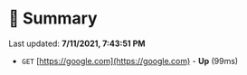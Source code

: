 # 📖 Summary
Last updated: **7/11/2021, 7:43:51 PM**

- `GET` [https://google.com](https://google.com) - **Up** (99ms)
